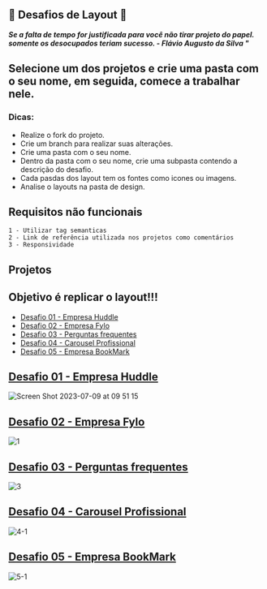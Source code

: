 ## 🚀 Desafios de Layout 🚀

***Se a falta de tempo for justificada para você não tirar projeto do papel. somente os desocupados teriam sucesso. - Flávio Augusto da Silva "***

## Selecione um dos projetos e crie uma pasta com o seu nome, em seguida, comece a trabalhar nele.
### Dicas:
  - Realize o fork do projeto.
  - Crie um branch para realizar suas alterações.
  - Crie uma pasta com o seu nome.
  - Dentro da pasta com o seu nome, crie uma subpasta contendo a descrição do desafio.
  - Cada pasdas dos layout tem os fontes como icones ou imagens.
  - Analise o layouts na pasta de design.
 
## Requisitos não funcionais
````
1 - Utilizar tag semanticas
2 - Link de referência utilizada nos projetos como comentários
3 - Responsividade
````

## Projetos 

## Objetivo é replicar o layout!!!

* [Desafio 01 - Empresa Huddle](#id01)
* [Desafio 02 - Empresa Fylo](#id02)
* [Desafio 03 - Perguntas frequentes](#id03)
* [Desafio 04 - Carousel Profissional](#id04)
* [Desafio 05 - Empresa BookMark](#id05)

## [Desafio 01 - Empresa Huddle](https://github.com/DC-FS04-SUL/Desafios-Layout/tree/main/layout-1) <a name="id01"></a>
![Screen Shot 2023-07-09 at 09 51 15](https://github.com/DC-FS04-SUL/Desafios-Layout/assets/19413241/bf50c2b0-0653-4b2f-8e4c-d690b20da004)


## [Desafio 02 - Empresa Fylo](https://github.com/DC-FS04-SUL/Desafios-Layout/tree/main/layout-2) <a name="id02"></a>
![1](https://github.com/DC-FS04-SUL/Desafios-Layout/assets/19413241/0417bd98-9312-4b64-9928-0823c5358a34)


## [Desafio 03 - Perguntas frequentes](https://github.com/DC-FS04-SUL/Desafios-Layout/tree/main/layout-3) <a name="id03"></a>
![3](https://github.com/DC-FS04-SUL/Desafios-Layout/assets/19413241/3af7f798-c83d-476d-9b42-7e2b56130932)

## [Desafio 04 - Carousel Profissional](https://github.com/DC-FS04-SUL/Desafios-Layout/tree/main/layout-4) <a name="id04"></a>
![4-1](https://github.com/DC-FS04-SUL/Desafios-Layout/assets/19413241/a827ca82-32e5-4209-a16f-1bb3a6755b74)

## [Desafio 05 - Empresa BookMark](https://github.com/DC-FS04-SUL/Desafios-Layout/tree/main/layout-5) <a name="id05"></a>
![5-1](https://github.com/DC-FS04-SUL/Desafios-Layout/assets/19413241/ed303066-a400-44ea-aa5e-86cf7230e76a)
